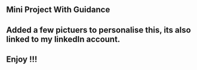 ## Mini Project With Guidance

## Added a few pictuers to personalise this, its also linked to my linkedIn account.

## Enjoy !!!